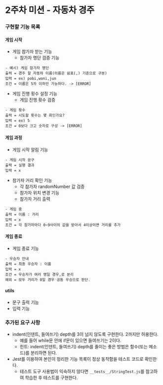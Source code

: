 # 2주차 미션 - 자동차 경주

### 구현할 기능 목록

#### 게임 시작
- 게임 참가자 받는 기능
  - 참가자 명단 검증 기능
```
- 예시) 게임 참가자 명단
출력 = 경주 할 자동차 이름(이름은 쉼표(,) 기준으로 구분)
입력 = ex) pobi,woni,jun
조건 = 이름은 5자 이하만 가능하다. -> [ERROR]
```

- 게임 진행 횟수 설정 기능
  - 게임 진행 횟수 검증
```
- 게임 횟수
출력 = 시도할 횟수는 몇 회인가요?
입력 = ex) 5
조건 = 0보다 크고 숫자로 구성 -> [ERROR]
```

#### 게임 과정
- 게임 시작 알림 기능
```
- 게임 시작 문구
출력 = 실행 결과
입력 = x
```

- 참가자 거리 확인 기능
  - 각 참가자 randomNumber 값 검증
  - 참가자 위치 변경 기능
  - 참가자 거리 출력
```
- 게임 중
출력 = 이름 : 거리
입력 = x
조건 = 각 참가자마다 0~9사이의 값을 받아서 4이상이면 거리를 추가 
```

#### 게임 종료

- 게임 종료 기능
```
- 우승자 안내
출력 = 최종 우승자 : 이름
입력 = x
조건 = 우승자가 여러 명일 경우,로 분리
예외 = 모두 거리가 0일 경우 공동 우승으로 판단.
```

#### utils
- 문구 출력 기능
- 입력 기능

### 추가된 요구 사항
- indent(인덴트, 들여쓰기) depth를 3이 넘지 않도록 구현한다. 2까지만 허용한다.
  - 예를 들어 while문 안에 if문이 있으면 들여쓰기는 2이다.
  - 힌트: indent(인덴트, 들여쓰기) depth를 줄이는 좋은 방법은 함수(또는 메소드)를 분리하면 된다.
- Jest를 이용하여 본인이 정리한 기능 목록이 정상 동작함을 테스트 코드로 확인한다.
  - 테스트 도구 사용법이 익숙하지 않다면 `__tests__/StringTest.js`를 참고하여 학습한 후 테스트를 구현한다.